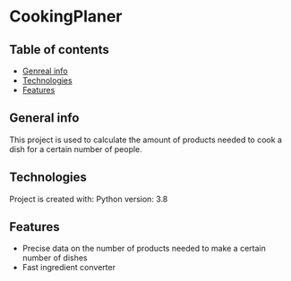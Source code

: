 # CookingPlaner
## Table of contents 
* [Genreal info](#general-info)
* [Technologies](#technologies)
* [Features](#features)
## General info
This project is used to calculate the amount of products needed to cook a dish for a certain number of people.
## Technologies
Project is created with:
Python version: 3.8
## Features
* Precise data on the number of products needed to make a certain number of dishes
* Fast ingredient converter
